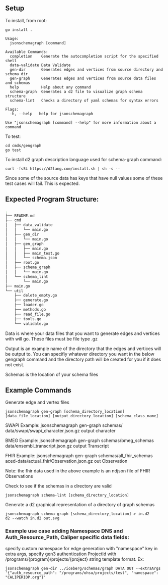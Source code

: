 ## Setup

To install, from root:

```
go install .
```

```
Usage:
  jsonschemagraph [command]

Available Commands:
  completion    Generate the autocompletion script for the specified shell
  data-validate Data Validate
  gen-dir       Generates edges and vertices from source directory and schema dir
  gen-graph     Generates edges and vertices from source data files and schemas
  help          Help about any command
  schema-graph  Generates a d2 file to visualize graph schema structure
  schema-lint   Checks a directory of yaml schemas for syntax errors

Flags:
  -h, --help   help for jsonschemagraph

Use "jsonschemagraph [command] --help" for more information about a command
```

To test:

```
cd cmds/gengraph
go test
```

To install d2 graph description language used for schema-graph command:

```
curl -fsSL https://d2lang.com/install.sh | sh -s --
```

Since some of the source data has keys that have null values some of these test cases will fail. This is expected.

## Expected Program Structure:

```bash
.
├── README.md
├── cmd
│   ├── data_validate
│   │   └── main.go
│   ├── gen_dir
│   │   └── main.go
│   ├── gen_graph
│   │   ├── main.go
│   │   ├── main_test.go
│   │   └── schema.json
│   ├── root.go
│   ├── schema_graph
│   │   └── main.go
│   └── schema_lint
│       └── main.go
├── main.go
└── util
    ├── delete_empty.go
    ├── generate.go
    ├── loader.go
    ├── methods.go
    ├── read_file.go
    ├── tools.go
    └── validate.go
```

Data is where your data files that you want to generate edges and vertices with will go. These files must be file type .gz

Output is an example name of the directory that the edges and vertices will be output to. You can specifiy whatever directory you want in the below gengraph command and the directory path will be created for you if it does not exist.

Schemas is the location of your schema files

## Example Commands

Generate edge and vertex files

```
jsonschemagraph gen-graph [schema_directory_location] [data_file_location] [output_directory_location] [schema_class_name]
```

SWAPI Example: jsonschemagraph gen-graph schemas/ data/swapi/swapi_character.json.gz output character

BMEG Example: jsonschemagraph gen-graph schemas/bmeg_schemas data/ensembl_transcript.json.gz output Transcript

FHIR Example: jsonschemagraph gen-graph schemas/all_fhir_schemas aced-data/actual_fhir/Observation.json.gz out Observation

Note: the fhir data used in the above example is an ndjson file of FHIR Observations

Check to see if the schemas in a directory are valid

```
jsonschemagraph schema-lint [schema_directory_location]
```

Generate a d2 graphical representation of a directory of graph schemas

```
jsonschemagraph schema-graph [schema_directory_location] > in.d2
d2 --watch in.d2 out.svg
```

### Example use case adding Namespace DNS and Auth_Resource_Path, Caliper specific data fields:

specify custom namespace for edge generation with "namespace" key in extra args, specify gen3 authentication ProjectId with
/programs/{program}/projects/{project} string template format. Ex:

```
jsonschemagraph gen-dir ../iceberg/schemas/graph DATA OUT --extraArgs '{"auth_resource_path": "/programs/ohsu/projects/test", "namespace": "CALIPERIDP.org"}'
```
